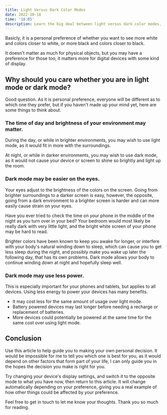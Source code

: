 ```yaml
---
title: Light Versus Dark Color Modes
date: 2022-10-18
time: '18:05'
description: Learn the big deal between light versus dark color modes, and why you might want to care about it.
---
```


Basicly, it is a personal preference of whether you want to see more white and colors closer to white, or more black and colors closer to black.

It doesn't matter as much for physical objects, but you may have a preference for those too, it matters more for digital devices with some kind of display.

## Why should you care whether you are in light mode or dark mode?

Good question. As it is personal preference, everyone will be different as to which one they prefer, but if you haven't made up your mind yet, here are some things to think about.

### The time of day and brightness of your environment may matter.

During the day, or while in brighter environments, you may wish to use light mode, as it would fit in more with the surroundings.

At night, or while in darker environments, you may wish to use dark mode, as it would not cause your device or screen to shine so brightly and light up the room.

### Dark mode may be easier on the eyes.

Your eyes adjust to the brightness of the colors on the screen. Going from brighter surroundings to a darker screen is easy, however, the opposite, going from a dark environment to a brighter screen is harder and can more easily cause strain on your eyes.

Have you ever tried to check the time on your phone in the middle of the night as you turn over in your bed? Your bedroom would most likely be really dark with very little light, and the bright white screen of your phone may be hard to read.

Brighter colors have been known to keep you awake for longer, or interfere with your body's natural winding down to sleep, which can cause you to get less sleep during the night, and possibly make you wake up later the following day, that has its own problems. Dark mode allows your body to continue winding down at night and hopefully sleep well.

### Dark mode may use less power.

This is especially important for your phones and tablets, but applies to all devices. Using less energy to power your devices has many benefits.

- It may cost less for the same amount of usage over light mode.
- Battery powered devices may last longer before needing a recharge or replacement of batteries.
- More devices could potentially be powered at the same time for the same cost over using light mode.

## Conclusion

Use this article to help guide you to making your own personal decision. It would be impossible for me to tell you which one is best for you, as it would depend on other factors that form part of your life, I can only guide you in the hopes the decision you make is right for you.

Try changing your device's display settings, and switch it to the opposite mode to what you have now, then return to this article. It will change automatically depending on your preference, giving you a real example of how other things could be affected by your preference.

Feel free to get in touch to let me know your thoughts. Thank you so much for reading.